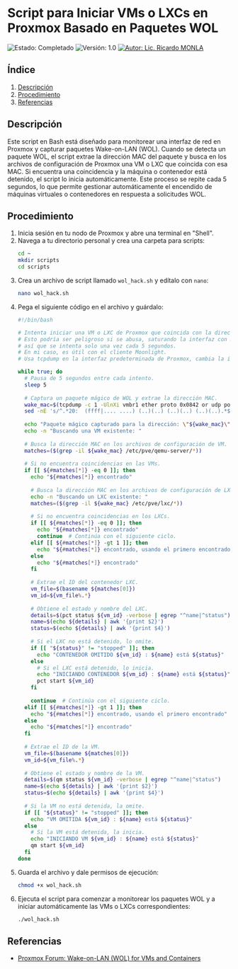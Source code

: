 
# Script para Iniciar VMs o LXCs en Proxmox Basado en Paquetes WOL

![Estado: Completado](https://img.shields.io/badge/Estado-Completado-green)
![Versión: 1.0](https://img.shields.io/badge/Versión-1.0-blue)
[![Autor: Lic. Ricardo MONLA](https://img.shields.io/badge/Autor-Lic.%20Ricardo%20MONLA-orange)](mailto:rmonla@gmail.com)

## Índice

1. [Descripción](#descripción)
2. [Procedimiento](#procedimiento)
3. [Referencias](#referencias)

## Descripción

Este script en Bash está diseñado para monitorear una interfaz de red en Proxmox y capturar paquetes Wake-on-LAN (WOL). Cuando se detecta un paquete WOL, el script extrae la dirección MAC del paquete y busca en los archivos de configuración de Proxmox una VM o LXC que coincida con esa MAC. Si encuentra una coincidencia y la máquina o contenedor está detenido, el script lo inicia automáticamente. Este proceso se repite cada 5 segundos, lo que permite gestionar automáticamente el encendido de máquinas virtuales o contenedores en respuesta a solicitudes WOL.

## Procedimiento

1. Inicia sesión en tu nodo de Proxmox y abre una terminal en "Shell".
2. Navega a tu directorio personal y crea una carpeta para scripts:
   ```bash
   cd ~
   mkdir scripts
   cd scripts
   ```
3. Crea un archivo de script llamado `wol_hack.sh` y edítalo con `nano`:
   ```bash
   nano wol_hack.sh
   ```
4. Pega el siguiente código en el archivo y guárdalo:
   ```bash
   #!/bin/bash

   # Intenta iniciar una VM o LXC de Proxmox que coincida con la dirección MAC recibida en un mensaje WOL.
   # Esto podría ser peligroso si se abusa, saturando la interfaz con muchos paquetes,
   # así que se intenta solo una vez cada 5 segundos.
   # En mi caso, es útil con el cliente Moonlight.
   # Usa tcpdump en la interfaz predeterminada de Proxmox, cambia la interfaz si es necesario.

   while true; do
     # Pausa de 5 segundos entre cada intento.
     sleep 5
     
     # Captura un paquete mágico de WOL y extrae la dirección MAC.
     wake_mac=$(tcpdump -c 1 -UlnXi vmbr1 ether proto 0x0842 or udp port 9 2>/dev/null |\
     sed -nE 's/^.*20:  (ffff|.... ....) (..)(..) (..)(..) (..)(..).*$/\2:\3:\4:\5:\6:\7/p')
     
     echo "Paquete mágico capturado para la dirección: \"${wake_mac}\""
     echo -n "Buscando una VM existente: "
     
     # Busca la dirección MAC en los archivos de configuración de VM.
     matches=($(grep -il ${wake_mac} /etc/pve/qemu-server/*))
     
     # Si no encuentra coincidencias en las VMs.
     if [[ ${#matches[*]} -eq 0 ]]; then
       echo "${#matches[*]} encontrado"
       
       # Busca la dirección MAC en los archivos de configuración de LXC.
       echo -n "Buscando un LXC existente: "
       matches=($(grep -il ${wake_mac} /etc/pve/lxc/*))
       
       # Si no encuentra coincidencias en los LXCs.
       if [[ ${#matches[*]} -eq 0 ]]; then
         echo "${#matches[*]} encontrado"
         continue  # Continúa con el siguiente ciclo.
       elif [[ ${#matches[*]} -gt 1 ]]; then
         echo "${#matches[*]} encontrado, usando el primero encontrado"
       else
         echo "${#matches[*]} encontrado"
       fi
       
       # Extrae el ID del contenedor LXC.
       vm_file=$(basename ${matches[0]})
       vm_id=${vm_file%.*}
       
       # Obtiene el estado y nombre del LXC.
       details=$(pct status ${vm_id} -verbose | egrep "^name|^status")
       name=$(echo ${details} | awk '{print $2}')
       status=$(echo ${details} | awk '{print $4}')
       
       # Si el LXC no está detenido, lo omite.
       if [[ "${status}" != "stopped" ]]; then
         echo "CONTENEDOR OMITIDO ${vm_id} : ${name} está ${status}"
       else
         # Si el LXC está detenido, lo inicia.
         echo "INICIANDO CONTENEDOR ${vm_id} : ${name} está ${status}"
         pct start ${vm_id}
       fi
       
       continue  # Continúa con el siguiente ciclo.
     elif [[ ${#matches[*]} -gt 1 ]]; then
       echo "${#matches[*]} encontrado, usando el primero encontrado"
     else
       echo "${#matches[*]} encontrado"
     fi
     
     # Extrae el ID de la VM.
     vm_file=$(basename ${matches[0]})
     vm_id=${vm_file%.*}
     
     # Obtiene el estado y nombre de la VM.
     details=$(qm status ${vm_id} -verbose | egrep "^name|^status")
     name=$(echo ${details} | awk '{print $2}')
     status=$(echo ${details} | awk '{print $4}')
     
     # Si la VM no está detenida, la omite.
     if [[ "${status}" != "stopped" ]]; then
       echo "VM OMITIDA ${vm_id} : ${name} está ${status}"
     else
       # Si la VM está detenida, la inicia.
       echo "INICIANDO VM ${vm_id} : ${name} está ${status}"
       qm start ${vm_id}
     fi
   done
   ```
5. Guarda el archivo y dale permisos de ejecución:
   ```bash
   chmod +x wol_hack.sh
   ```
6. Ejecuta el script para comenzar a monitorear los paquetes WOL y a iniciar automáticamente las VMs o LXCs correspondientes:
   ```bash
   ./wol_hack.sh
   ```

## Referencias

- [Proxmox Forum: Wake-on-LAN (WOL) for VMs and Containers](https://forum.proxmox.com/threads/wake-on-lan-wol-for-vms-and-containers.143879/)
